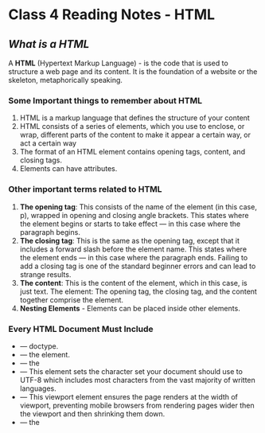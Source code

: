# Class 4 Reading Notes - HTML

## ***What is a HTML***

A **HTML** (Hypertext Markup Language) - is the code that is used to structure a web page and its content. It is the foundation of a website or the skeleton, metaphorically speaking.

### Some Important things to remember about **HTML**

1. HTML is a markup language that defines the structure of your content
2. HTML consists of a series of elements, which you use to enclose, or wrap, different parts of the content to make it appear a certain way, or act a certain way
3. The format of an HTML element contains opening tags, content, and closing tags.
4. Elements can have attributes.

### Other important terms related to HTML

1. **The opening tag**: This consists of the name of the element (in this case, p), wrapped in opening and closing angle brackets. This states where the element begins or starts to take effect — in this case where the paragraph begins.
2. **The closing tag**: This is the same as the opening tag, except that it includes a forward slash before the element name. This states where the element ends — in this case where the paragraph ends. Failing to add a  closing tag is one of the standard beginner errors and can lead to strange results.
3. **The content**: This is the content of the element, which in this case, is just text.
The element: The opening tag, the closing tag, and the content together comprise the element.
4. **Nesting Elements** - Elements can be placed inside other elements.

### Every HTML Document Must Include

- <!DOCTYPE html> — doctype.
-  <html></html> — the <html> element.
- <head></head> — the <head>
- <meta charset="utf-8"> — This element sets the character set your document should use to UTF-8 which includes most characters from the vast majority of written languages.
- <meta name="viewport" content="width=device-width"> — This viewport element ensures the page renders at the width of viewport, preventing mobile browsers from rendering pages wider then the viewport and then shrinking them down.
- <title></title> — the <title> element. This sets the title of your page, which is the title that appears in the browser tab the page is loaded in. It is also used to describe the page when you bookmark/favorite it.
<body></body> — the <body> element. This contains all the content that you want to show to web users when they visit your page, whether that's text, images, videos, games, playable audio tracks, or whatever else.

For some valuable resources related to the HTML or to learn more, feel free to check out the websites listed below:

1. [HTML Basics - Mozilla](https://developer.mozilla.org/en-US/docs/Learn/Getting_started_with_the_web/HTML_basics)

2. [Semantics - Mozilla](https://developer.mozilla.org/en-US/docs/Glossary/Semantics)